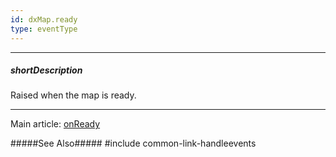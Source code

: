 ```yaml
---
id: dxMap.ready
type: eventType
---
```

---
##### shortDescription
Raised when the map is ready.

---
Main article: [onReady](/api-reference/10%20UI%20Components/dxMap/1%20Configuration/onReady.md '/Documentation/ApiReference/UI_Components/dxMap/Configuration/#onReady')

#####See Also#####
#include common-link-handleevents